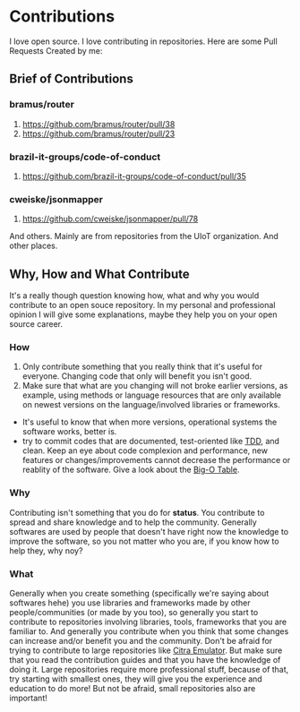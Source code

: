 # Contributions
I love open source. I love contributing in repositories. Here are some Pull Requests Created by me:

## Brief of Contributions

### bramus/router
1. https://github.com/bramus/router/pull/38
2. https://github.com/bramus/router/pull/23

### brazil-it-groups/code-of-conduct
1. https://github.com/brazil-it-groups/code-of-conduct/pull/35

### cweiske/jsonmapper
1. https://github.com/cweiske/jsonmapper/pull/78

And others. Mainly are from repositories from the UIoT organization. And other places.

## Why, How and What Contribute

It's a really though question knowing how, what and why you would contribute to an open souce repository. In my personal and professional opinion I will give some explanations, maybe they help you on your open source career.

### How

1. Only contribute something that you really think that it's useful for everyone. Changing code that only will benefit you isn't good.
2. Make sure that what are you changing will not broke earlier versions, as example, using methods or language resources that are only available on newest versions on the language/involved libraries or frameworks.
  * It's useful to know that when more versions, operational systems the software works, better is.
  * try to commit codes that are documented, test-oriented like [TDD](https://en.wikipedia.org/wiki/Test-driven_development), and clean. Keep an eye about code complexion and performance, new features or changes/improvements cannot decrease the performance or reablity of the software. Give a look about the [Big-O Table](http://bigocheatsheet.com).

### Why

Contributing isn't something that you do for **status**. You contribute to spread and share knowledge and to help the community. Generally softwares are used by people that doesn't have right now the knowledge to improve the software, so you not matter who you are, if you know how to help they, why noy?

### What

Generally when you create something (specifically we're saying about softwares hehe) you use libraries and frameworks made by other people/communities (or made by you too), so generally you start to contribute to repositories involving libraries, tools, frameworks that you are familiar to. And generally you contribute when you think that some changes can increase and/or benefit you and the community. Don't be afraid for trying to contribute to large repositories like [Citra Emulator](https://github.com/citra-emu/citra). But make sure that you read the contribution guides and that you have the knowledge of doing it. Large repositories require more professional stuff, because of that, try starting with smallest ones, they will give you the experience and education to do more! But not be afraid, small repositories also are important!
